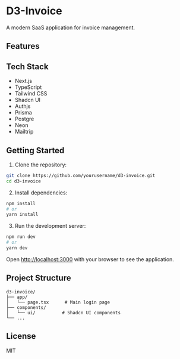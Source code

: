 # D3-Invoice

A modern SaaS application for invoice management.

## Features



## Tech Stack

- Next.js
- TypeScript
- Tailwind CSS
- Shadcn UI
- Authjs
- Prisma
- Postgre
- Neon
- Mailtrip


## Getting Started

1. Clone the repository:
```bash
git clone https://github.com/yourusername/d3-invoice.git
cd d3-invoice
```

2. Install dependencies:
```bash
npm install
# or
yarn install
```

3. Run the development server:
```bash
npm run dev
# or
yarn dev
```

Open [http://localhost:3000](http://localhost:3000) with your browser to see the application.

## Project Structure

```
d3-invoice/
├── app/
│   └── page.tsx      # Main login page
├── components/
│   └── ui/          # Shadcn UI components
└── ...
```

## License

MIT
